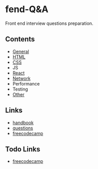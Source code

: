# fend-Q&A
Front end interview questions preparation.

## Contents
- [General](https://github.com/weekendchow/interview-questions-preparation/blob/master/questions/General-questions.md)
- [HTML](https://github.com/weekendchow/interview-questions-preparation/blob/master/questions/HTML-questions.md)
- [CSS](https://github.com/weekendchow/interview-questions-preparation/blob/master/questions/CSS-questions.md)
- JS
- [React](https://github.com/weekendchow/interview-questions-preparation/blob/master/questions/React-questions.md)
- [Network](https://github.com/weekendchow/interview-questions-preparation/blob/master/questions/Network-questions.md)
- Performance
- Testing
- [Other](https://github.com/weekendchow/interview-questions-preparation/blob/master/questions/Other-questions.md)

## Links
- [handbook](https://github.com/yangshun/front-end-interview-handbook)
- [questions](https://github.com/h5bp/Front-end-Developer-Interview-Questions)
- [freecodecamp](https://medium.freecodecamp.org/cracking-the-front-end-interview-9a34cd46237)

## Todo Links
- [freecodecamp](https://learn.freecodecamp.org/)
